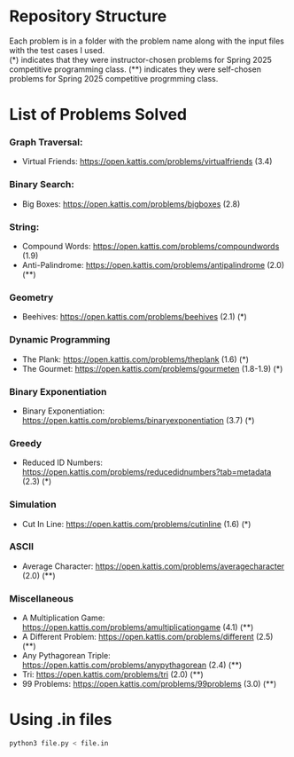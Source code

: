 # Repository Structure 
Each problem is in a folder with the problem name along with the input files with the test cases I used. <br /> (*) indicates that they were instructor-chosen problems for Spring 2025 competitive programming class. (**) indicates they were self-chosen problems for Spring 2025 competitive progrmming class.  

# List of Problems Solved
### Graph Traversal:
- Virtual Friends: https://open.kattis.com/problems/virtualfriends (3.4) <br />

### Binary Search:
- Big Boxes: https://open.kattis.com/problems/bigboxes (2.8) <br />

### String:
- Compound Words: https://open.kattis.com/problems/compoundwords (1.9)
- Anti-Palindrome: https://open.kattis.com/problems/antipalindrome (2.0) (**)

### Geometry
- Beehives: https://open.kattis.com/problems/beehives (2.1) (*)

### Dynamic Programming
- The Plank: https://open.kattis.com/problems/theplank (1.6) (*)
- The Gourmet: https://open.kattis.com/problems/gourmeten (1.8-1.9) (*)

### Binary Exponentiation 
- Binary Exponentiation: https://open.kattis.com/problems/binaryexponentiation (3.7) (*)

### Greedy 
- Reduced ID Numbers: https://open.kattis.com/problems/reducedidnumbers?tab=metadata (2.3) (*)

### Simulation
- Cut In Line: https://open.kattis.com/problems/cutinline (1.6) (*)

### ASCII
- Average Character: https://open.kattis.com/problems/averagecharacter (2.0) (**)

### Miscellaneous
- A Multiplication Game: https://open.kattis.com/problems/amultiplicationgame (4.1) (**)
- A Different Problem: https://open.kattis.com/problems/different (2.5) (**)
- Any Pythagorean Triple: https://open.kattis.com/problems/anypythagorean (2.4) (**)
- Tri: https://open.kattis.com/problems/tri (2.0) (**)
- 99 Problems: https://open.kattis.com/problems/99problems (3.0) (**)

# Using .in files
```bash
python3 file.py < file.in
```
